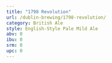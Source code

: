 ```yaml
---
title: "1798 Revolution"
url: /dublin-brewing/1798-revolution/
category: British Ale
style: English-Style Pale Mild Ale
abv: 0
ibu: 0
srm: 0
upc: 0
---
```


